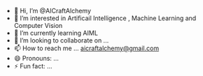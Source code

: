 - 👋 Hi, I’m @AICraftAlchemy
- 👀 I’m interested in Artificail Intelligence , Machine Learning and Computer Vision
- 🌱 I’m currently learning AIML 
- 💞️ I’m looking to collaborate on ...
- 📫 How to reach me ... aicraftalchemy@gmail.com
- 😄 Pronouns: ...
- ⚡ Fun fact: ...

<!---
AICraftAlchemy/AICraftAlchemy is a ✨ special ✨ repository because its `README.md` (this file) appears on your GitHub profile.
You can click the Preview link to take a look at your changes.
--->
